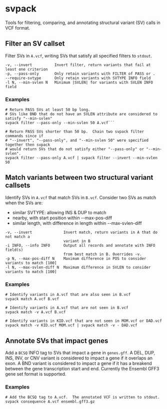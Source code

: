 # svpack
Tools for filtering, comparing, and annotating structural variant (SV) calls in VCF format.

## Filter an SV callset
Filter SVs in `A.vcf`, writing SVs that satisfy all specified filters to `stdout`.

```
-v, --invert          Invert filter, return variants that fail at least one criterion
-p, --pass-only       Only retain variants with FILTER of PASS or .
--require-svtype      Only retain variants with SVTYPE INFO field
-l N, --min-svlen N   Minimum |SVLEN| for variants with SVLEN INFO field
```

### Examples
```
# Return PASS SVs at least 50 bp long.
# SVs like BND that do not have an SVLEN attribute are considered to satisfy "--min-svlen"
svpack filter --pass-only --min-svlen 50 A.vcf```

# Return PASS SVs shorter than 50 bp.  Chain two svpack filter commands since if
# "--invert", "--pass-only", and "--min-svlen 50" were specified together then svpack
# would return SVs that do not satisfy either "--pass-only" or "--min-svlen".
svpack filter --pass-only A.vcf | svpack filter --invert --min-svlen 50
```

## Match variants between two structural variant callsets
Identify SVs in `A.vcf` that match SVs in `B.vcf`.  Consider two SVs as match when the SVs are:
* similar SVTYPE: allowing INS & DUP to match
* nearby, with start position within --max-pos-diff
* similar length, with difference in length within --max-svlen-diff

```
-v, --invert              Invert match, return variants in A that do not match a
                          variant in B
-i INFO, --info INFO      Output all records and annotate with INFO field(s)
                          from best match in B. Overrides -v.
-p N, --max-pos-diff N    Maximum difference in POS to consider variants to match [100]
-l N, --max-svlen-diff N  Maximum difference in SVLEN to consider variants to match [100]
```

### Examples
```
# Identify variants in A.vcf that are also seen in B.vcf
svpack match A.vcf B.vcf

# Identify variants in A.vcf that are not seen in B.vcf
svpack match -v A.vcf B.vcf

# Identify variants in KID.vcf that are not seen in MOM.vcf or DAD.vcf
svpack match -v KID.vcf MOM.vcf | svpack match -v - DAD.vcf
```

## Annotate SVs that impact genes
Add a `BCSQ` INFO tag to SVs that impact a gene in `genes.gff`.  A DEL, DUP, INS, INV, or CNV variant
is considered to impact a gene if it overlaps an exon.  A BND variant is considered to impact a gene
if it has a breakend between the gene transcription start and end.  Currently the Ensembl GFF3 gene set
format is supported.

### Examples
```
# Add the BCSQ tag to A.vcf.  The annotated VCF is written to stdout.
svpack consequence A.vcf ensembl.gff3.gz
```
